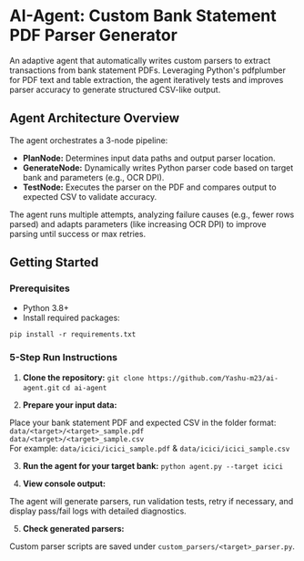 # AI-Agent: Custom Bank Statement PDF Parser Generator

An adaptive agent that automatically writes custom parsers to extract transactions from bank statement PDFs. Leveraging Python's pdfplumber for PDF text and table extraction, the agent iteratively tests and improves parser accuracy to generate structured CSV-like output.

## Agent Architecture Overview

The agent orchestrates a 3-node pipeline:

- **PlanNode:** Determines input data paths and output parser location.
- **GenerateNode:** Dynamically writes Python parser code based on target bank and parameters (e.g., OCR DPI).
- **TestNode:** Executes the parser on the PDF and compares output to expected CSV to validate accuracy.

The agent runs multiple attempts, analyzing failure causes (e.g., fewer rows parsed) and adapts parameters (like increasing OCR DPI) to improve parsing until success or max retries.

## Getting Started

### Prerequisites

- Python 3.8+
- Install required packages:

`pip install -r requirements.txt`


### 5-Step Run Instructions

1. **Clone the repository:**
`git clone https://github.com/Yashu-m23/ai-agent.git`
`cd ai-agent`

2. **Prepare your input data:**

Place your bank statement PDF and expected CSV in the folder format:  
`data/<target>/<target>_sample.pdf`  
`data/<target>/<target>_sample.csv`  
For example: `data/icici/icici_sample.pdf` & `data/icici/icici_sample.csv`

3. **Run the agent for your target bank:**
`python agent.py --target icici`

4. **View console output:**

The agent will generate parsers, run validation tests, retry if necessary, and display pass/fail logs with detailed diagnostics.

5. **Check generated parsers:**

Custom parser scripts are saved under `custom_parsers/<target>_parser.py`.
